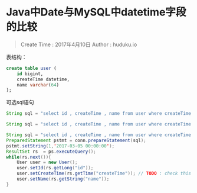 

# Java中Date与MySQL中datetime字段的比较

> Create Time : 2017年4月10日 Author : huduku.io


表结构：

```sql
create table user (
    id bigint,
    createTime datetime,
    name varchar(64)
);
```


可选sql语句
```Java
String sql = "select id , createTime , name from user where createTime > '2017-03-05 00:00:00'";
```

```Java
String sql = "select id , createTime , name from user where createTime > str_to_date('2017-03-05 00:00:00' , '%Y-%m-%d %T') ";
```

```Java
String sql = "select id , createTime , name from user where createTime > ?";
PreparedStatement pstmt = conn.prepareStatement(sql);
pstmt.setString(1,'2017-03-05 00:00:00');
ResultSet rs  = ps.executeQuery();
while(rs.next()){
    User user = new User();
    user.setId(rs.getLong("id"));
    user.setCreateTime(rs.getTime("createTime")); // TODO : check this step
    user.setName(rs.getString("name"));
}
```


